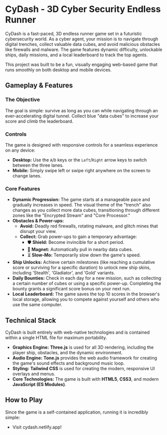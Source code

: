 # CyDash - 3D Cyber Security Endless Runner

CyDash is a fast-paced, 3D endless runner game set in a futuristic cybersecurity world. As a cyber agent, your mission is to navigate through digital trenches, collect valuable data cubes, and avoid malicious obstacles like firewalls and malware. The game features dynamic difficulty, unlockable ships, daily missions, and a local leaderboard to track the top agents.

This project was built to be a fun, visually engaging web-based game that runs smoothly on both desktop and mobile devices.

## Gameplay & Features

### The Objective
The goal is simple: survive as long as you can while navigating through an ever-accelerating digital tunnel. Collect blue "data cubes" to increase your score and climb the leaderboard.

### Controls
The game is designed with responsive controls for a seamless experience on any device:

* **Desktop:** Use the `A`/`D` keys or the `Left`/`Right` arrow keys to switch between the three lanes.
* **Mobile:** Simply swipe left or swipe right anywhere on the screen to change lanes.

### Core Features
* **Dynamic Progression:** The game starts at a manageable pace and gradually increases in speed. The visual theme of the "trench" also changes as you collect more data cubes, transitioning through different zones like the "Encrypted Stream" and "Core Processor."
* **Obstacles & Power-ups:**
    * **Avoid:** Deadly red firewalls, rotating malware, and glitch mines that disrupt your view.
    * **Collect:** Grab power-ups to gain a temporary advantage:
        * 🛡️ **Shield:** Become invincible for a short period.
        * 🧲 **Magnet:** Automatically pull in nearby data cubes.
        * ⏳ **Slow-Mo:** Temporarily slow down the game's speed.
* **Ship Unlocks:** Achieve certain milestones (like reaching a cumulative score or surviving for a specific duration) to unlock new ship skins, including 'Stealth', 'Gladiator', and 'Gold' variants.
* **Daily Bounties:** Check in each day for a new mission, such as collecting a certain number of cubes or using a specific power-up. Completing the bounty grants a significant score bonus on your next run.
* **Local Leaderboard:** The game saves the top 10 scores in the browser's local storage, allowing you to compete against yourself and others who use the same computer.

## Technical Stack
CyDash is built entirely with web-native technologies and is contained within a single HTML file for maximum portability.

* **Graphics Engine:** **Three.js** is used for all 3D rendering, including the player ship, obstacles, and the dynamic environment.
* **Audio Engine:** **Tone.js** provides the web audio framework for creating the game's sound effects and background music loop.
* **Styling:** **Tailwind CSS** is used for creating the modern, responsive UI overlays and menus.
* **Core Technologies:** The game is built with **HTML5**, **CSS3**, and modern **JavaScript (ES Modules)**.

## How to Play
Since the game is a self-contained application, running it is incredibly simple:

* Visit cydash.netlify.app!
